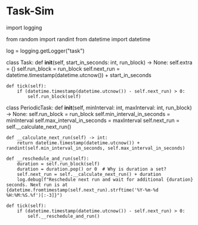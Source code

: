 # Task-Sim
import logging

from random import randint
from datetime import datetime

log = logging.getLogger("task")

class Task:
    def __init__(self, start_in_seconds: int, run_block) -> None:
        self.extra = {}
        self.run_block = run_block
        self.next_run = datetime.timestamp(datetime.utcnow()) + start_in_seconds
    
    def tick(self):
        if (datetime.timestamp(datetime.utcnow()) - self.next_run) > 0:
            self.run_block(self)

class PeriodicTask:
    def __init__(self, minInterval: int, maxInterval: int, run_block) -> None:
        self.run_block = run_block
        self.min_interval_in_seconds = minInterval
        self.max_interval_in_seconds = maxInterval
        self.next_run = self.__calculate_next_run()
     
    def __calculate_next_run(self) -> int: 
        return datetime.timestamp(datetime.utcnow()) + randint(self.min_interval_in_seconds, self.max_interval_in_seconds)
    
    def __reschedule_and_run(self):
        duration = self.run_block(self)
        duration = duration.pop() or 0  # Why is duration a set?
        self.next_run = self.__calculate_next_run() + duration
        log.debug(f"Reschedule next run and wait for additional {duration} seconds. Next run is at {datetime.fromtimestamp(self.next_run).strftime('%Y-%m-%d %H:%M:%S.%f')[:-3]}")

    def tick(self):
        if (datetime.timestamp(datetime.utcnow()) - self.next_run) > 0:
            self.__reschedule_and_run()    
